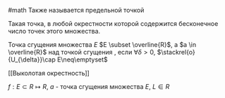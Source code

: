 #math 
Также называется предельной точкой

Такая точка, в любой окрестности которой содержится бесконечное число точек этого множества.

Точка сгущения множества $E$
$E \subset \overline{R}$, а $a \in \overline{R}$ над точкой сгущения , если $\forall \delta > 0$, $\stackrel{o}{U_{\delta}}\cap E\neq\emptyset$

[[Выколотая окрестность]]

$f: E\subset R\mapsto R$, $a$ - точка сгущения множества $E$, $L \in R$